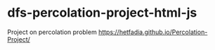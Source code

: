 # dfs-percolation-project-html-js
Project on percolation problem
https://hetfadia.github.io/Percolation-Project/
